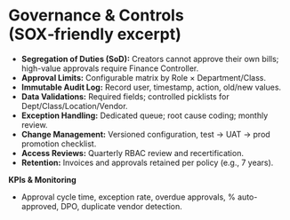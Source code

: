 # Governance & Controls (SOX‑friendly excerpt)

- **Segregation of Duties (SoD):** Creators cannot approve their own bills; high-value approvals require Finance Controller.
- **Approval Limits:** Configurable matrix by Role × Department/Class.
- **Immutable Audit Log:** Record user, timestamp, action, old/new values.
- **Data Validations:** Required fields; controlled picklists for Dept/Class/Location/Vendor.
- **Exception Handling:** Dedicated queue; root cause coding; monthly review.
- **Change Management:** Versioned configuration, test → UAT → prod promotion checklist.
- **Access Reviews:** Quarterly RBAC review and recertification.
- **Retention:** Invoices and approvals retained per policy (e.g., 7 years).

**KPIs & Monitoring**
- Approval cycle time, exception rate, overdue approvals, % auto-approved, DPO, duplicate vendor detection.
